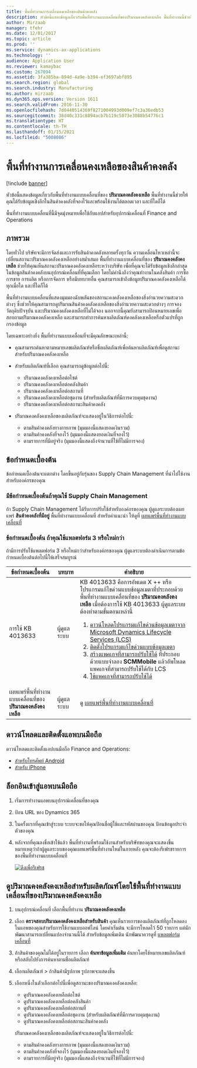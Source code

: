 ```yaml
---
title: พื้นที่ทำงานการเคลื่อนคงเหลือของสินค้าคงคลัง
description: หัวข้อนี้แสดงข้อมูลเกี่ยวกับพื้นที่ทำงานแบบเคลื่อนที่ของปริมาณคงคลังคงเหลือ พื้นที่ทำงานนี้ช่วยให้คุณได้รับข้อมูลเชิงลึกเคลื่อนที่ในสินค้าคงคลังที่จองไว้และพร้อมใช้งานได้ตลอดเวลา และที่ใดก็ได้
author: Mirzaab
manager: tfehr
ms.date: 12/01/2017
ms.topic: article
ms.prod: ''
ms.service: dynamics-ax-applications
ms.technology: ''
audience: Application User
ms.reviewer: kamaybac
ms.custom: 267094
ms.assetid: 3fa385ba-894d-4a9e-b394-ef3697abf895
ms.search.region: global
ms.search.industry: Manufacturing
ms.author: mirzaab
ms.dyn365.ops.version: Version 1611
ms.search.validFrom: 2016-11-30
ms.openlocfilehash: 7d0440514369f8271004993d009ef7c3a36edb53
ms.sourcegitcommit: 38d40c331c8894acb7b119c5073e3088b54776c1
ms.translationtype: HT
ms.contentlocale: th-TH
ms.lasthandoff: 01/15/2021
ms.locfileid: "5008086"
---
```

# <a name="inventory-on-hand-mobile-workspace"></a>พื้นที่ทำงานการเคลื่อนคงเหลือของสินค้าคงคลัง

[!include [banner](../includes/banner.md)]

หัวข้อนี้แสดงข้อมูลเกี่ยวกับพื้นที่ทำงานแบบเคลื่อนที่ของ **ปริมาณคงคลังคงเหลือ** พื้นที่ทำงานนี้ช่วยให้คุณได้รับข้อมูลเชิงลึกในสินค้าคงคลังที่จองไว้และพร้อมใช้งานได้ตลอดเวลา และที่ใดก็ได้

พื้นที่ทำงานแบบเคลื่อนที่นี้มีจุดมุ่งหมายเพื่อใช้กับแอปสำหรับอุปกรณ์เคลื่อนที่ Finance and Operations

## <a name="overview"></a>ภาพรวม
โดยทั่วไป บริษัทจะมีการจัดส่งและการรับสินค้าคงคลังหลายครั้งทุกวัน ความเคลื่อนไหวเหล่านี้จะเปลี่ยนสถานะปริมาณคงคลังคงเหลืออย่างสม่ำเสมอ พื้นที่ทำงานแบบเคลื่อนที่ของ **ปริมาณคงคลังคงเหลือ** ช่วยให้คุณเห็นสถานะปริมาณคงคลังคงเหลือระหว่างบริษัท เพื่อที่คุณจะได้รับข้อมูลเชิงลึกล่าสุดในข้อมูลสินค้าคงคลังบนอุปกรณ์เคลื่อนที่ที่คุณเลือก โดยไม่คำนึงถึงว่าคุณทำงานในคลังสินค้า การซื้อ การขาย การผลิต หรือการจัดการ หรือมีบทบาทอื่น คุณสามารถเข้าถึงข้อมูลปริมาณคงคลังคงเหลือได้ทุกเมื่อใด และที่ใดก็ได้ 

พื้นที่ทำงานแบบเคลื่อนที่แสดงมุมมองฉับพลันของสถานะคงคลังคงเหลือของสิ่งอำนวยความสะดวกต่างๆ ซึ่งช่วยให้คุณสามารถดูปริมาณสินค้าคงคลังคงเหลือของสิ่งอำนวยความสะดวกต่างๆ การจองวัตถุดิบปัจจุบัน และปริมาณคงคลังคงเหลือที่ไม่ได้จอง นอกจากนี้คุณยังสามารถป้อนหมายเลขเพื่อสอบถามปริมาณคงคลังคงเหลือ และสามารถทำการค้นหาผลิตภัณฑ์คงคลังคงเหลือหรือตัวแปรที่ถูกกรองข้อมูล 

โดยเฉพาะอย่างยิ่ง พื้นที่ทำงานแบบเคลื่อนที่จะมีคุณลักษณะเหล่านี้:

-   คุณสามารถค้นหาตามหมายเลขผลิตภัณฑ์หรือชื่อผลิตภัณฑ์เพื่อค้นหาผลิตภัณฑ์เพื่อดูสถานะสำหรับปริมาณคงคลังคงเหลือ
-   สำหรับผลิตภัณฑ์ที่เลือก คุณสามารถดูข้อมูลต่อไปนี้:

    -   ปริมาณคงคลังคงเหลือต่อไซต์
    -   ปริมาณคงคลังคงเหลือต่อคลังสินค้า
    -   ปริมาณคงคลังคงเหลือต่อสถานที่
    -   ปริมาณคงคลังคงเหลือต่อชุดงาน (สำหรับผลิตภัณฑ์ที่มีการควบคุมชุดงาน)
    -   ปริมาณคงคลังคงเหลือต่อสถานะสินค้าคงคลัง
    
-   ปริมาณคงคลังคงเหลือของผลิตภัณฑ์จะแสดงอยู่ในวิธีการต่อไปนี้:

    -   ตามสินค้าคงคลังทางกายภาพ (มุมมองนี้แสดงยอดเงินรวม)
    -   ตามสินค้าคงคลังที่จองไว้ (มุมมองนี้แสดงยอดเงินที่จองไว้)
    -   ตามรายการที่มีอยู่จริง (มุมมองนี้แสดงถึงจำนวนที่ใช้ที่ไม่มีการจอง)

## <a name="prerequisites"></a>ข้อกำหนดเบื้องต้น
ข้อกำหนดเบื้องต้นจะแตกต่าง โดยขึ้นอยู่กับรุ่นของ Supply Chain Management ที่นำไปใช้งานสำหรับองค์กรของคุณ

### <a name="prerequisites-if-you-use-supply-chain-management"></a>มีข้อกำหนดเบื้องต้นถ้าคุณใช้ Supply Chain Management
ถ้า Supply Chain Management ได้รับการปรับใช้สำหรับองค์กรของคุณ ผู้ดูแลระบบต้องเผยแพร่ **สินค้าคงคลังที่มีอยู่** พื้นที่ทำงานแบบเคลื่อนที่ สำหรับคำแนะนำ ให้ดูที่ [เผยแพร่พื้นที่ทำงานแบบเคลื่อนที่](../../dev-itpro/mobile-apps/publish-mobile-workspace.md)

### <a name="prerequisites-if-you-use-platform-update-3-or-later"></a>ข้อกำหนดเบื้องต้น ถ้าคุณใช้แพลตฟอร์ม 3 หรือใหม่กว่า 
ถ้ามีการปรับใช้แพลตฟอร์ม 3 หรือใหม่กว่าสำหรับองค์กรของคุณ ผู้ดูแลระบบต้องดำเนินการตามข้อกำหนดเบื้องต้นต่อไปนี้ให้เสร็จสมบูรณ์ 

<table>
<thead>
<tr class="header">
<th>ข้อกำหนดเบื้องต้น</th>
<th>บทบาท</th>
<th>คำอธิบาย</th>
</tr>
</thead>
<tbody>
<tr class="odd">
<td>การใช้ KB 4013633</td>
<td>ผู้ดูแลระบบ</td>

<td>KB 4013633 คือการอัพเดต X ++ หรือโปรแกรมแก้ไขด่วนแบบข้อมูลเมตาที่ประกอบด้วยพื้นที่ทำงานแบบเคลื่อนที่ของ <strong>ปริมาณคงคลังคงเหลือ</strong> เมื่อต้องการใช้ KB 4013633 ผู้ดูแลระบบต้องทำตามขั้นตอนเหล่านี้
<ol>
<li><a href="../../dev-itpro/migration-upgrade/download-hotfix-lcs.md">ดาวน์โหลดโปรแกรมแก้ไขด่วนข้อมูลเมตาจาก Microsoft Dynamics Lifecycle Services (LCS)</a></li>
<li><a href="../../dev-itpro/migration-upgrade/install-metadata-hotfix-package.md">ติดตั้งโปรแกรมแก้ไขด่วนแบบข้อมูลเมตา</a></li>
<li><a href="../../dev-itpro/deployment/create-apply-deployable-package.md">สร้างแพคเกจที่สามารถปรับใช้ได้</a> ที่ประกอบด้วยแบบจำลอง <strong>SCMMobile</strong> แล้วอัพโหลดแพคเกจที่สามารถปรับใช้ได้กับ LCS</li>
<li><a href="../../dev-itpro/deployment/apply-deployable-package-system.md">ใช้แพคเกจที่สามารถปรับใช้ได้</a></li>

</ol></td>
</tr>
<tr class="even">
<td>เผยแพร่พื้นที่ทำงานแบบเคลื่อนที่ของ <strong>ปริมาณคงคลังคงเหลือ</strong></td>
<td>ผู้ดูแลระบบ</td>
<td>ดู <a href="../../dev-itpro/mobile-apps/publish-mobile-workspace.md">เผยแพร่พื้นที่ทำงานแบบเคลื่อนที่</a></td>
</tr>
</tbody>
</table>

## <a name="download-and-install-the-mobile-app"></a>ดาวน์โหลดและติดตั้งแอพบนมือถือ

ดาวน์โหลดและติดตั้งแอปบนมือถือ Finance and Operations:

-   [สำหรับโทรศัพท์ Android](https://go.microsoft.com/fwlink/?linkid=850662)
-   [สำหรับ iPhone](https://go.microsoft.com/fwlink/?linkid=850663)

## <a name="sign-in-to-the-mobile-app"></a>ล็อกอินเข้าสู่แอพบนมือถือ

1.  เริ่มการทำงานแอพบนอุปกรณ์เคลื่อนที่ของคุณ
2.  ป้อน URL ของ Dynamics 365
3.  ในครั้งแรกที่คุณเข้าสู่ระบบ ระบบจะขอให้คุณป้อนชื่อผู้ใช้และรหัสผ่านของคุณ ป้อนข้อมูลประจำตัวของคุณ
4.  หลังจากที่คุณลงชื่อเข้าใช้แล้ว พื้นที่ทำงานที่พร้อมใช้งานสำหรับบริษัทของคุณจะแสดงขึ้น หมายเหตุว่าถ้าผู้ดูแลระบบของคุณเผยแพร่พื้นที่ทำงานใหม่ในภายหลัง คุณจะต้องรีเฟรชรายการของพื้นที่ทำงานแบบเคลื่อนที่

    [![ดึงเพื่อรีเฟรช](./media/pull-to-refresh-list-of-workspaces-183x300.png)](./media/pull-to-refresh-list-of-workspaces.png)

## <a name="view-the-on-hand-inventory-for-a-product-by-using-the-inventory-on-hand-mobile-workspace"></a>ดูปริมาณคงคลังคงเหลือสำหรับผลิตภัณฑ์โดยใช้พื้นที่ทำงานแบบเคลื่อนที่ของปริมาณคงคลังคงเหลือ

1.  บนอุปกรณ์เคลื่อนที่ เลือกพื้นที่ทำงาน **ปริมาณคงคลังคงเหลือ**

2.  เลือก **ตรวจสอบปริมาณคงคลังคงเหลือสำหรับสินค้า** คุณเห็นรายการของผลิตภัณฑ์ที่ถูกโหลดลงในแอพของคุณสำหรับการใช้งานแบบออฟไลน์ โดยค่าเริ่มต้น จะมีการโหลดไว้ 50 รายการ แต่นักพัฒนาสามารถเปลี่ยนแปลงจำนวนนี้ได้ สำหรับข้อมูลเพิ่มเติม นักพัฒนาควรดูที่ [แพลตฟอร์มเคลื่อนที่](../../dev-itpro/mobile-apps/platform/mobile-platform-home-page.md)
3.  ถ้าสินค้าของคุณไม่ได้อยู่ในรายการ เลือก **ค้นหาข้อมูลเพิ่มเติม** ค้นหาโดยใช้หมายเลขผลิตภัณฑ์ หรือสลับไปยังการค้นหาตามชื่อผลิตภัณฑ์

4.  เลือกผลิตภัณฑ์ >  ถ้าสินค้ามีรูปภาพ รูปภาพจะแสดงขึ้น
5.  เลือกหนึ่งในตัวเลือกต่อไปนี้เพื่อดูสถานะของปริมาณคงคลังคงเหลือ:

    -   ดูปริมาณคงคลังคงเหลือต่อไซต์
    -   ดูปริมาณคงคลังคงเหลือต่อคลังสินค้า
    -   ดูปริมาณคงคลังคงเหลือต่อสถานที่
    -   ดูปริมาณคงคลังคงเหลือต่อชุดงาน (สำหรับผลิตภัณฑ์ที่มีการควบคุมชุดงาน)
    -   ดูปริมาณคงคลังคงเหลือต่อสถานะสินค้าคงคลัง

    ปริมาณคงคลังคงเหลือของผลิตภัณฑ์จะแสดงอยู่ในวิธีการต่อไปนี้:
    -   ตามสินค้าคงคลังทางกายภาพ (มุมมองนี้แสดงยอดเงินรวม)
    -   ตามสินค้าคงคลังที่จองไว้ (มุมมองนี้แสดงยอดเงินที่จองไว้)
    -   ตามรายการที่มีอยู่จริง (มุมมองนี้แสดงถึงจำนวนที่ใช้ที่ไม่มีการจอง)
